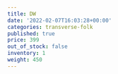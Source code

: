 ```yaml
---
title: DW
date: '2022-02-07T16:03:28+00:00'
categories: transverse-folk
published: true
price: 399
out_of_stock: false
inventory: 1
weight: 450
---
```


